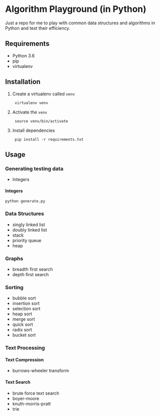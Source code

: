# Algorithm Playground (in Python)
Just a repo for me to play with common data structures and algorithms 
in Python and test their efficiency. 

## Requirements
- Python 3.6
- pip
- virtualenv

## Installation
1. Create a virtualenv called `venv`

        virtualenv venv

1. Activate the `venv`

        source venv/bin/activate

1. Install dependencies

        pip install -r requirements.txt

## Usage

### Generating testing data
+ Integers

#### Integers

    python generate.py

### Data Structures
+ singly linked list
+ doubly linked list
+ stack
+ priority queue
+ heap

### Graphs
+ breadth first search
+ depth first search

### Sorting
+ bubble sort
+ insertion sort
+ selection sort
+ heap sort
+ merge sort
+ quick sort
+ radix sort
+ bucket sort

### Text Processing
#### Text Compression
+ burrows-wheeler transform

#### Text Search
+ brute force text search
+ boyer-moore
+ knuth-morris-pratt
+ trie

